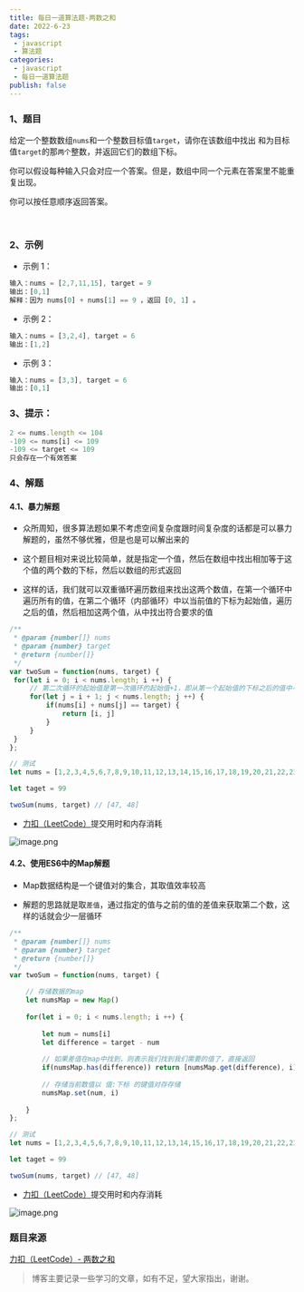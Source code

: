 ```yaml
---
title: 每日一道算法题-两数之和
date: 2022-6-23
tags:
 - javascript
 - 算法题
categories: 
 - javascript
 - 每日一道算法题
publish: false
---
```

### 1、题目

给定一个整数数组`nums`和一个整数目标值`target`，请你在该数组中找出 和为目标值`target`的那`两个`整数，并返回它们的数组下标。

你可以假设每种输入只会对应一个答案。但是，数组中同一个元素在答案里不能重复出现。

你可以按任意顺序返回答案。

 
### 2、示例
- 示例 1：
```js
输入：nums = [2,7,11,15], target = 9
输出：[0,1]
解释：因为 nums[0] + nums[1] == 9 ，返回 [0, 1] 。
```
- 示例 2：
```js
输入：nums = [3,2,4], target = 6
输出：[1,2]
```
- 示例 3：
```js
输入：nums = [3,3], target = 6
输出：[0,1]
```

### 3、提示：
```js
2 <= nums.length <= 104
-109 <= nums[i] <= 109
-109 <= target <= 109
只会存在一个有效答案
```
### 4、解题

#### 4.1、暴力解题

- 众所周知，很多算法题如果不考虑空间复杂度跟时间复杂度的话都是可以暴力解题的，虽然不够优雅，但是也是可以解出来的

- 这个题目相对来说比较简单，就是指定一个值，然后在数组中找出相加等于这个值的两个数的下标，然后以数组的形式返回

- 这样的话，我们就可以双重循环遍历数组来找出这两个数值，在第一个循环中遍历所有的值，在第二个循环（内部循环）中以当前值的下标为起始值，遍历之后的值，然后相加这两个值，从中找出符合要求的值

```js
/**
 * @param {number[]} nums
 * @param {number} target
 * @return {number[]}
 */
var twoSum = function(nums, target) {
 for(let i = 0; i < nums.length; i ++) {
     // 第二次循环的起始值是第一次循环的起始值+1，即从第一个起始值的下标之后的值中寻找符合的数
     for(let j = i + 1; j < nums.length; j ++) {
         if(nums[i] + nums[j] == target) {
             return [i, j]
         }
     }
 }
};

// 测试
let nums = [1,2,3,4,5,6,7,8,9,10,11,12,13,14,15,16,17,18,19,20,21,22,23,24,25,26,27,28,29,30,31,32,33,34,35,36,37,38,39,40,41,42,43,45,46,47,48,49,50]

let taget = 99

twoSum(nums, target) // [47, 48]

```

- [力扣（LeetCode）](https://leetcode.cn/problems/two-sum)提交用时和内存消耗

![image.png](https://p9-juejin.byteimg.com/tos-cn-i-k3u1fbpfcp/9263fd2501c9481ebf47af788ed874fe~tplv-k3u1fbpfcp-watermark.image?)

#### 4.2、使用ES6中的Map解题

- Map数据结构是一个键值对的集合，其取值效率较高

- 解题的思路就是取`差值`，通过指定的值与之前的值的差值来获取第二个数，这样的话就会少一层循环

```js
/**
 * @param {number[]} nums
 * @param {number} target
 * @return {number[]}
 */
var twoSum = function(nums, target) {

    // 存储数据的map
    let numsMap = new Map()
    
    for(let i = 0; i < nums.length; i ++) {
    
        let num = nums[i]
        let difference = target - num
        
        // 如果差值在map中找到，则表示我们找到我们需要的值了，直接返回
        if(numsMap.has(difference)) return [numsMap.get(difference), i]
        
        // 存储当前数值以 值:下标 的键值对存存储
        numsMap.set(num, i)
        
    }
};

// 测试
let nums = [1,2,3,4,5,6,7,8,9,10,11,12,13,14,15,16,17,18,19,20,21,22,23,24,25,26,27,28,29,30,31,32,33,34,35,36,37,38,39,40,41,42,43,45,46,47,48,49,50]

let taget = 99

twoSum(nums, target) // [47, 48]
```

- [力扣（LeetCode）](https://leetcode.cn/problems/two-sum)提交用时和内存消耗

![image.png](https://p6-juejin.byteimg.com/tos-cn-i-k3u1fbpfcp/1e510b4103c44d38af3de22f6961af8a~tplv-k3u1fbpfcp-watermark.image?)
### 题目来源
[力扣（LeetCode）- 两数之和](https://leetcode.cn/problems/two-sum)

> 博客主要记录一些学习的文章，如有不足，望大家指出，谢谢。
